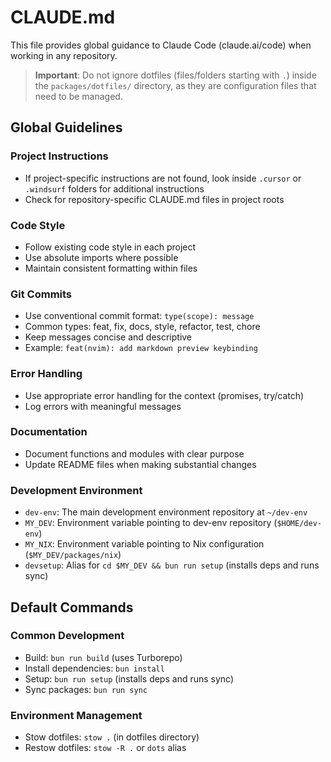 # CLAUDE.md

This file provides global guidance to Claude Code (claude.ai/code) when working in any repository.

> **Important**: Do not ignore dotfiles (files/folders starting with `.`) inside the `packages/dotfiles/` directory, as they are configuration files that need to be managed.

## Global Guidelines

### Project Instructions
- If project-specific instructions are not found, look inside `.cursor` or `.windsurf` folders for additional instructions
- Check for repository-specific CLAUDE.md files in project roots

### Code Style
- Follow existing code style in each project
- Use absolute imports where possible
- Maintain consistent formatting within files

### Git Commits
- Use conventional commit format: `type(scope): message`
- Common types: feat, fix, docs, style, refactor, test, chore
- Keep messages concise and descriptive
- Example: `feat(nvim): add markdown preview keybinding`

### Error Handling
- Use appropriate error handling for the context (promises, try/catch)
- Log errors with meaningful messages

### Documentation
- Document functions and modules with clear purpose
- Update README files when making substantial changes

### Development Environment
- `dev-env`: The main development environment repository at `~/dev-env`
- `MY_DEV`: Environment variable pointing to dev-env repository (`$HOME/dev-env`)
- `MY_NIX`: Environment variable pointing to Nix configuration (`$MY_DEV/packages/nix`)
- `devsetup`: Alias for `cd $MY_DEV && bun run setup` (installs deps and runs sync)

## Default Commands

### Common Development
- Build: `bun run build` (uses Turborepo)
- Install dependencies: `bun install`
- Setup: `bun run setup` (installs deps and runs sync)
- Sync packages: `bun run sync`

### Environment Management
- Stow dotfiles: `stow .` (in dotfiles directory)
- Restow dotfiles: `stow -R .` or `dots` alias